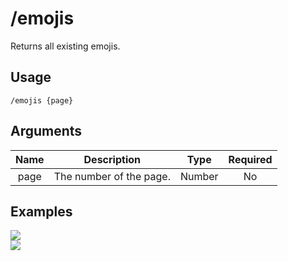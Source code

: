# /emojis

Returns all existing emojis.

## Usage

```
/emojis {page}
```

## Arguments

| Name | Description             | Type   | Required |
| :--: | :---------------------: | :----: | :------: |
| page | The number of the page. | Number | No       |

## Examples

<img src="https://github.com/xNickyDev/Forkman/assets/111157596/4aacd024-4aaf-4984-a378-bdd5a8ce1af2" class="rounded-corners">\
<img src="https://github.com/xNickyDev/Forkman/assets/111157596/d7a486a7-8e74-48b8-8b5e-f2d046b64741" class="rounded-corners">
